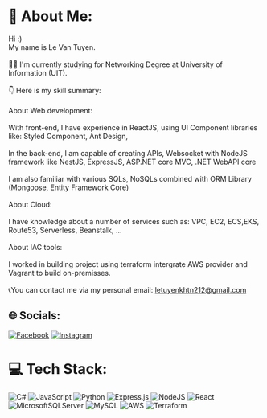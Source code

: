# 💫 About Me:

Hi :)<br>My name is Le Van Tuyen.<br><br>👨‍🎓 I'm currently studying for Networking Degree at University of Information (UIT).<br><br>👇 Here is my skill summary:<br><br>About Web development:<br><br>With front-end, I have experience in ReactJS, using UI Component libraries like: Styled Component, Ant Design,<br><br>In the back-end, I am capable of creating APIs, Websocket with NodeJS framework like NestJS, ExpressJS, ASP.NET core MVC, .NET WebAPI core<br><br>I am also familiar with various SQLs, NoSQLs combined with ORM Library (Mongoose, Entity Framework Core)<br><br>About Cloud:<br><br>I have knowledge about a number of services such as: VPC, EC2, ECS,EKS, Route53, Serverless, Beanstalk, ...<br><br>About IAC tools:<br><br>I worked in building project using terraform intergrate AWS provider and Vagrant to build on-premisses.<br><br>📞You can contact me via my personal email: letuyenkhtn212@gmail.com

## 🌐 Socials:

[![Facebook](https://img.shields.io/badge/Facebook-%231877F2.svg?logo=Facebook&logoColor=white)](https://www.facebook.com/profile.php?id=100055907725037) [![Instagram](https://img.shields.io/badge/Instagram-%230077B5.svg?logo=instagram&logoColor=white)](https://www.instagram.com/letuyenkhtn2122/)

# 💻 Tech Stack:

![C#](https://img.shields.io/badge/c%23-%23239120.svg?style=for-the-badge&logo=csharp&logoColor=white) ![JavaScript](https://img.shields.io/badge/javascript-%23323330.svg?style=for-the-badge&logo=javascript&logoColor=%23F7DF1E) ![Python](https://img.shields.io/badge/python-3670A0?style=for-the-badge&logo=python&logoColor=ffdd54) ![Express.js](https://img.shields.io/badge/express.js-%23404d59.svg?style=for-the-badge&logo=express&logoColor=%2361DAFB) ![NodeJS](https://img.shields.io/badge/node.js-6DA55F?style=for-the-badge&logo=node.js&logoColor=white) ![React](https://img.shields.io/badge/react-%2320232a.svg?style=for-the-badge&logo=react&logoColor=%2361DAFB) ![MicrosoftSQLServer](https://img.shields.io/badge/Microsoft%20SQL%20Server-CC2927?style=for-the-badge&logo=microsoft%20sql%20server&logoColor=white) ![MySQL](https://img.shields.io/badge/mysql-%2300000f.svg?style=for-the-badge&logo=mysql&logoColor=white) ![AWS](https://img.shields.io/badge/AWS-232F32?style=for-the-badge&logo=AmazonAWS&logoColor=white) ![Terraform](https://img.shields.io/badge/terraform-7B42BC?logo=terraform&logoColor=white&style=for-the-badge)

